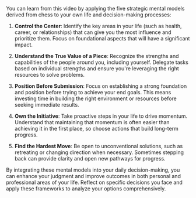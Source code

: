 You can learn from this video by applying the five strategic mental models derived from chess to your own life and decision-making processes:

1. **Control the Center**: Identify the key areas in your life (such as health, career, or relationships) that can give you the most influence and prioritize them. Focus on foundational aspects that will have a significant impact.

2. **Understand the True Value of a Piece**: Recognize the strengths and capabilities of the people around you, including yourself. Delegate tasks based on individual strengths and ensure you're leveraging the right resources to solve problems.

3. **Position Before Submission**: Focus on establishing a strong foundation and position before trying to achieve your end goals. This means investing time in building the right environment or resources before seeking immediate results.

4. **Own the Initiative**: Take proactive steps in your life to drive momentum. Understand that maintaining that momentum is often easier than achieving it in the first place, so choose actions that build long-term progress.

5. **Find the Hardest Move**: Be open to unconventional solutions, such as retreating or changing direction when necessary. Sometimes stepping back can provide clarity and open new pathways for progress.

By integrating these mental models into your daily decision-making, you can enhance your judgment and improve outcomes in both personal and professional areas of your life. Reflect on specific decisions you face and apply these frameworks to analyze your options comprehensively.